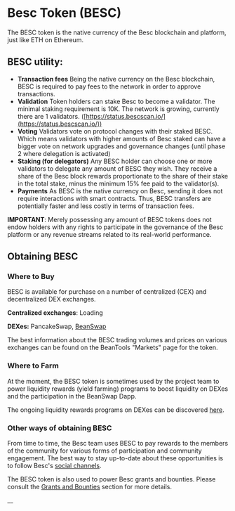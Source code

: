 # Besc Token (BESC)

The BESC token is the native currency of the Besc blockchain and platform, just like ETH on Ethereum.

## BESC utility:

* **Transaction fees** Being the native currency on the Besc blockchain, BESC is required to pay fees to the network in order to approve transactions.
* **Validation** Token holders can stake Besc to become a validator. The minimal staking requirement is 10K. The network is growing, currently there are 1 validators. ([https://status.bescscan.io/](https://status.bescscan.io/))
* **Voting** Validators vote on protocol changes with their staked BESC. Which means validators with higher amounts of Besc staked can have a bigger vote on network upgrades and governance changes (until phase 2 where delegation is activated)
* **Staking (for delegators)** Any BESC holder can choose one or more validators to delegate any amount of BESC they wish. They receive a share of the Besc block rewards proportionate to the share of their stake in the total stake, minus the minimum 15% fee paid to the validator(s).
* **Payments** As BESC is the native currency on Besc, sending it does not require interactions with smart contracts. Thus, BESC transfers are potentially faster and less costly in terms of transaction fees.

**IMPORTANT**: Merely possessing any amount of BESC tokens does not endow holders with any rights to participate in the governance of the Besc platform or any revenue streams related to its real-world performance.

## Obtaining BESC

### Where to Buy

BESC is available for purchase on a number of centralized (CEX) and decentralized DEX exchanges.

**Centralized exchanges**: Loading

**DEXes:**  PancakeSwap, [BeanSwap](https://beanswap.finance)

The best information about the BESC trading volumes and prices on various exchanges can be found on the BeanTools "Markets" page for the token.



### Where to Farm

At the moment, the BESC token is sometimes used by the project team to power liquidity rewards (yield farming) programs to boost liquidity on DEXes and the participation in the BeanSwap Dapp.

The ongoing liquidity rewards programs on DEXes can be discovered [here](https://beanswap.finance).

### Other ways of obtaining BESC

From time to time, the Besc team uses BESC to pay rewards to the members of the community for various forms of participation and community engagement. The best way to stay up-to-date about these opportunities is to follow Besc's [social channels](https://t.me/beanecosystem).

The BESC token is also used to power Besc grants and bounties. Please consult the [Grants and Bounties](https://besscan.io/support) section for more details.

\_\_
